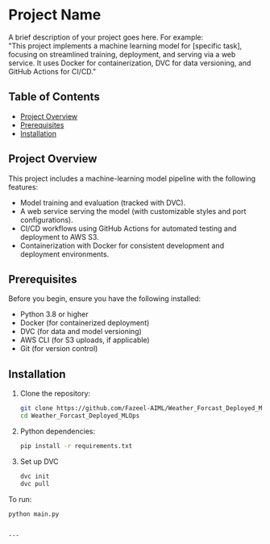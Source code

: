 # Project Name

A brief description of your project goes here. For example:  
"This project implements a machine learning model for [specific task], focusing on streamlined training, deployment, and serving via a web service. It uses Docker for containerization, DVC for data versioning, and GitHub Actions for CI/CD."

## Table of Contents
- [Project Overview](#project-overview)
- [Prerequisites](#prerequisites)
- [Installation](#installation)

## Project Overview

This project includes a machine-learning model pipeline with the following features:
- Model training and evaluation (tracked with DVC).
- A web service serving the model (with customizable styles and port configurations).
- CI/CD workflows using GitHub Actions for automated testing and deployment to AWS S3.
- Containerization with Docker for consistent development and deployment environments.

## Prerequisites

Before you begin, ensure you have the following installed:
- Python 3.8 or higher
- Docker (for containerized deployment)
- DVC (for data and model versioning)
- AWS CLI (for S3 uploads, if applicable)
- Git (for version control)

## Installation

1. Clone the repository:
   ```bash
   git clone https://github.com/Fazeel-AIML/Weather_Forcast_Deployed_MLOps
   cd Weather_Forcast_Deployed_MLOps
2. Python dependencies:
   ```bash
   pip install -r requirements.txt
3. Set up DVC
   ```bash
   dvc init
   dvc pull
To run:
  ```bash
  python main.py


---

   
